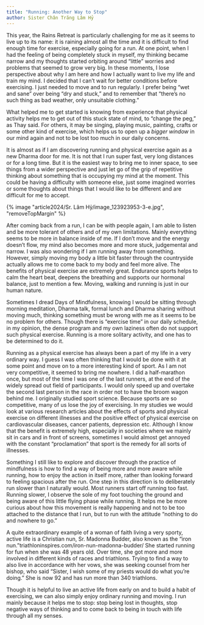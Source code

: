 ```yaml
---
title: "Running: Another Way to Stop"
author: Sister Chân Trăng Lâm Hỷ
---
```


This year, the Rains Retreat is particularly challenging for me as it seems to live up to its name: it is raining almost all the time and it is difficult to find enough time for exercise, especially going for a run. At one point, when I had the feeling of being completely stuck in myself, my thinking became narrow and my thoughts started orbiting around “little” worries and problems that seemed to grow very big. In these moments, I lose perspective about why I am here and how I actually want to live my life and train my mind. I decided that I can’t wait for better conditions before exercising. I just needed to move and to run regularly. I prefer being “wet and sane” over being “dry and stuck,” and to remember that “there’s no such thing as bad weather, only unsuitable clothing.”

What helped me to get started is knowing from experience that physical activity helps me to get out of this stuck state of mind, to “change the peg,” as Thay said. For others, it may be singing, playing music, painting, crafts or some other kind of exercise, which helps us to open up a *bigger window* in our mind again and not to be lost too much in our daily concerns.

It is almost as if I am discovering running and physical exercise again as a new Dharma door for me. It is not that I run super fast, very long distances or for a long time. But it is the easiest way to bring me to inner space, to see things from a wider perspective and just let go of the grip of repetitive thinking about something that is occupying my mind at the moment. This could be having a difficulty with someone else, just some imagined worries or some thoughts about things that I would like to be different and are difficult for me to accept.

{% image "article2024/Sr. Lâm Hỷ/image_123923953-3-e.jpg", "removeTopMargin" %}

After coming back from a run, I can be with people again, I am able to listen and be more tolerant of others and of my own limitations. Mainly everything seems to be more in balance inside of me. If I don’t move and the energy doesn’t flow, my mind also becomes more and more stuck, judgemental and narrow. I was also wondering if I am running away from something. However, simply moving my body a little bit faster through the countryside actually allows me to come back to my body and feel more alive. The benefits of physical exercise are extremely great. Endurance sports helps to calm the heart beat, deepens the breathing and supports our hormonal balance, just to mention a few. Moving, walking and running is just in our human nature.

Sometimes I dread Days of Mindfulness, knowing I would be sitting through morning meditation, Dharma talk, formal lunch and Dharma sharing without moving much, thinking something must be wrong with me as it seems to be no problem for others. Though there is “exercise time” in our daily schedule, in my opinion, the dense program and my own laziness often do not support such physical exercise. Running is a more solitary activity, and one has to be determined to do it.

Running as a physical exercise has always been a part of my life in a very ordinary way. I guess I was often thinking that I would be done with it at some point and move on to a more interesting kind of sport. As I am not very competitive, it seemed to bring me nowhere. I did a half-marathon once, but most of the time I was one of the last runners, at the end of the widely spread out field of participants. I would only speed up and overtake the second last person in the race in order not to have the broom wagon behind me. I originally studied sport science. Because sports are so competitive, many of us lose the joy of exercising. In my studies we would look at various research articles about the effects of sports and physical exercise on different illnesses and the positive effect of physical exercise on cardiovascular diseases, cancer patients, depression etc. Although I know that the benefit is extremely high, especially in societies where we mainly sit in cars and in front of screens, sometimes I would almost get annoyed with the constant “proclamation” that sport is the remedy for all sorts of illnesses.

Something I still like to explore and discover through the practice of mindfulness is how to find a way of being more and more aware while running, how to enjoy the action in itself more, rather than looking forward to feeling spacious after the run. One step in this direction is to deliberately run slower than I naturally would. Most runners start off running too fast. Running slower, I observe the sole of my foot touching the ground and being aware of this little flying phase while running. It helps me be more curious about how this movement is really happening and not to be too attached to the distance that I run, but to run with the attitude “nothing to do and nowhere to go.”

A quite extraordinary example of a woman of faith living a very sporty, active life is a Christian nun, Sr. Madonna Budder, also known as the “iron nun.”<span class="note" href="http://www.triathloninspires.com/iron-nun-madonna-budder">triathloninspires.com/iron-nun-madonna-budder/</span> She started running for fun when she was 48 years old. Over time, she got more and more involved in different kinds of races and triathlons. Trying to find a way to also live in accordance with her vows, she was seeking counsel from her bishop, who said “Sister, I wish some of my priests would do what you’re doing.” She is now 92 and has run more than 340 triathlons.

Though it is helpful to live an active life from early on and to build a habit of exercising, we can also simply enjoy ordinary running and moving. I run mainly because it helps me to stop: stop being lost in thoughts, stop negative ways of thinking and to come back to being in touch with life through all my senses.